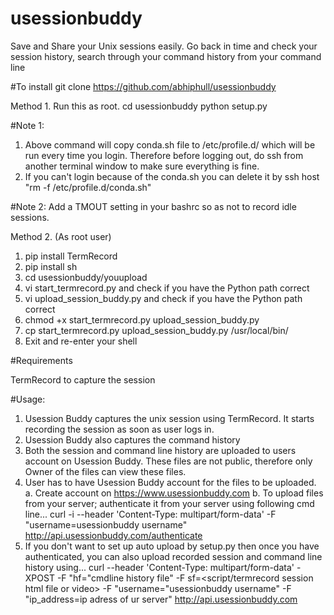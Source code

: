 # usessionbuddy
Save and Share your Unix sessions easily. Go back in time and check your session history, search through your command history from your command line

#To install
git clone https://github.com/abhiphull/usessionbuddy

Method 1.
  Run this as root.
  cd usessionbuddy
  python setup.py <usession buddy username> <ip address from you are uploading your session and history>

  #Note 1:
  1. Above command will copy conda.sh file to /etc/profile.d/ which will be run every time you login. Therefore before logging out, do ssh from another terminal window to make sure everything is fine.
  2. If you can't login because of the conda.sh you can delete it by ssh host "rm -f /etc/profile.d/conda.sh"

  #Note 2:
    Add a TMOUT setting in your bashrc so as not to record idle sessions.
    
Method 2. (As root user)
  1. pip install TermRecord
  2. pip install sh
  3. cd usessionbuddy/youupload
  3. vi start_termrecord.py and check if you have the Python path correct
  4. vi upload_session_buddy.py and check if you have the Python path correct
  5. chmod +x start_termrecord.py upload_session_buddy.py
  6. cp start_termrecord.py upload_session_buddy.py /usr/local/bin/
  7. Exit and re-enter your shell
  
#Requirements 

TermRecord to capture the session

#Usage:
1.  Usession Buddy captures the unix session using TermRecord. It starts recording the session as soon as user logs in. 
2.  Usession Buddy also captures the command history
3.  Both the session and command line history are uploaded to users account on Usession Buddy. These files are not public, therefore only Owner of the files can view these files.
4.  User has to have Usession Buddy account for the files to be uploaded.
  a. Create account on https://www.usessionbuddy.com
  b. To upload files from your server; authenticate it from your server using following cmd line...
    curl -i --header 'Content-Type: multipart/form-data' -F "username=usessionbuddy username"  http://api.usessionbuddy.com/authenticate
5. If you don't want to set up auto upload by setup.py then once you have authenticated, you can also upload recorded session and command line history using...
    curl --header 'Content-Type: multipart/form-data' -XPOST -F "hf="cmdline history file" -F sf=<script/termrecord session html file or video> -F "username="usessionbuddy username" -F "ip_address=ip adress of ur server" http://api.usessionbuddy.com

